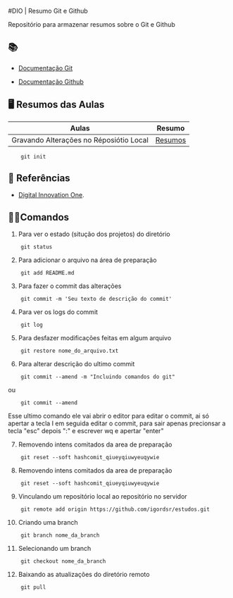 #DIO | Resumo Git e Github

Repositório para armazenar resumos sobre o Git e Github

## 📚
- [Documentação Git](https://git-scm.com/doc)

- [Documentação Github](https://docs.github.com/pt/get-started/writing-on-github/getting-started-with-writing-and-formatting-on-github/quickstart-for-writing-on-github)

## 🖥️ Resumos das Aulas

| Aulas | Resumo |
| ------| ------ |
| Gravando Alterações no Réposiótio Local | [Resumos]() |

```
    git init
```

## 🔎 Referências
- [Digital Innovation One]().


## 👨‍💻Comandos
1. Para ver o estado (situção dos projetos) do diretório
```
    git status
```

2. Para adicionar o arquivo na área de preparação
```
    git add README.md
```

3. Para fazer o commit das alterações
```
    git commit -m 'Seu texto de descrição do commit'
```

4. Para ver os logs do commit
```
    git log
```

5. Para desfazer modificações feitas em algum arquivo
```
    git restore nome_do_arquivo.txt
```

6. Para alterar descrição do ultimo commit
```
    git commit --amend -m "Incluindo comandos do git"
```
ou

```
    git commit --amend
```
Esse ultimo comando ele vai abrir o editor para editar o commit, ai só apertar a tecla I em seguida editar o commit, para sair apenas precionsar a tecla "esc" depois ":" e escrever wq e apertar "enter"

7. Removendo intens comitados da area de preparação
```
    git reset --soft hashcomit_qiueyqiuwyeuqywie
```

8. Removendo intens comitados da area de preparação
```
    git reset --soft hashcomit_qiueyqiuwyeuqywie
```

9. Vinculando um repositório local ao repositório no servidor
```
    git remote add origin https://github.com/igordsr/estudos.git
```

10. Criando uma branch
```
    git branch nome_da_branch
```

11. Selecionando um branch
```
    git checkout nome_da_branch
```

12. Baixando as atualizações do diretório remoto
```
    git pull
```